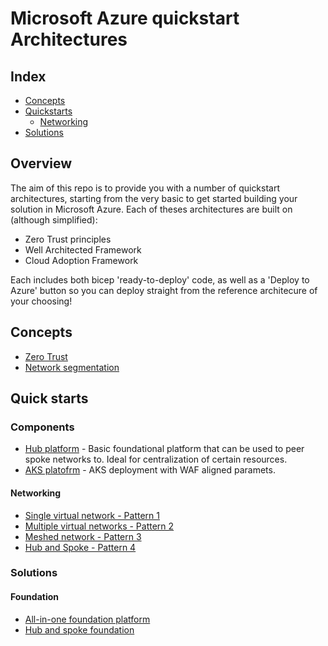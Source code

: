 # Microsoft Azure quickstart Architectures
## Index
* [Concepts](#concepts)
* [Quickstarts](#quick-starts)
    * [Networking](#networking)
* [Solutions](#solutions)

## Overview
The aim of this repo is to provide you with a number of quickstart architectures, starting from the very basic to get started building your solution in Microsoft Azure. Each of theses architectures are built on (although simplified): 

- Zero Trust principles
- Well Architected Framework
- Cloud Adoption Framework

Each includes both bicep 'ready-to-deploy' code, as well as a 'Deploy to Azure' button so you can deploy straight from the reference architecure of your choosing!

## Concepts
* [Zero Trust](/concepts/zerotrust.md)
* [Network segmentation](/concepts/networksegmentation.md)

## Quick starts
### Components
* [Hub platform](/components/hubplatform.md) - Basic foundational platform that can be used to peer spoke networks to. Ideal for centralization of certain resources.
* [AKS platofrm](/components/diagrams/comp_aks.vsdx) - AKS deployment with WAF aligned paramets.

#### Networking
* [Single virtual network - Pattern 1](/concepts/networksegmentation.md)
* [Multiple virtual networks - Pattern 2](/concepts/networksegmentation.md)
* [Meshed network - Pattern 3](/concepts/networksegmentation.md)
* [Hub and Spoke - Pattern 4](/concepts/networksegmentation.md)

### Solutions
#### Foundation
* [All-in-one foundation platform](/Solutions/Foundation/foundation.md)
* [Hub and spoke foundation](/Solutions/Foundation_hub_spoke/foundation.md)